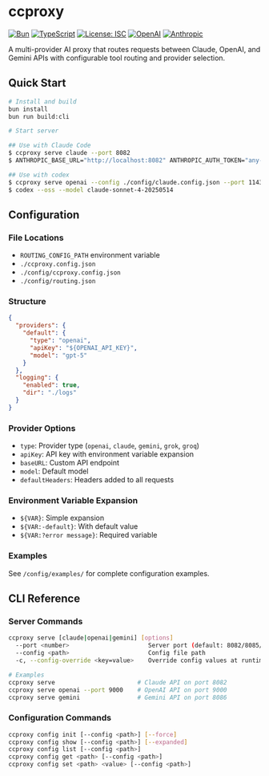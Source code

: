 # ccproxy

[![Bun](https://img.shields.io/badge/Bun-%23000000.svg?style=for-the-badge&logo=bun&logoColor=white)](https://bun.sh)
[![TypeScript](https://img.shields.io/badge/typescript-%23007ACC.svg?style=for-the-badge&logo=typescript&logoColor=white)](https://www.typescriptlang.org/)
[![License: ISC](https://img.shields.io/badge/License-ISC-blue.svg?style=for-the-badge)](https://opensource.org/licenses/ISC)
[![OpenAI](https://img.shields.io/badge/OpenAI-74aa9c?style=for-the-badge&logo=openai&logoColor=white)](https://openai.com)
[![Anthropic](https://img.shields.io/badge/Anthropic-191919?style=for-the-badge&logo=anthropic&logoColor=white)](https://anthropic.com)

A multi-provider AI proxy that routes requests between Claude, OpenAI, and Gemini APIs with configurable tool routing and provider selection.

## Quick Start

```bash
# Install and build
bun install
bun run build:cli

# Start server

## Use with Claude Code
$ ccproxy serve claude --port 8082
$ ANTHROPIC_BASE_URL="http://localhost:8082" ANTHROPIC_AUTH_TOKEN="any-value" claude

## Use with codex
$ ccproxy serve openai --config ./config/claude.config.json --port 11434
$ codex --oss --model claude-sonnet-4-20250514

```

## Configuration

### File Locations

- `ROUTING_CONFIG_PATH` environment variable
- `./ccproxy.config.json`
- `./config/ccproxy.config.json`
- `./config/routing.json`

### Structure

```json
{
  "providers": {
    "default": {
      "type": "openai",
      "apiKey": "${OPENAI_API_KEY}",
      "model": "gpt-5"
    }
  },
  "logging": {
    "enabled": true,
    "dir": "./logs"
  }
}
```

### Provider Options

- `type`: Provider type (`openai`, `claude`, `gemini`, `grok`, `groq`)
- `apiKey`: API key with environment variable expansion
- `baseURL`: Custom API endpoint
- `model`: Default model
- `defaultHeaders`: Headers added to all requests

### Environment Variable Expansion

- `${VAR}`: Simple expansion
- `${VAR:-default}`: With default value
- `${VAR:?error message}`: Required variable

### Examples

See `/config/examples/` for complete configuration examples.

## CLI Reference

### Server Commands

```bash
ccproxy serve [claude|openai|gemini] [options]
  --port <number>                      Server port (default: 8082/8085/8086)
  --config <path>                      Config file path
  -c, --config-override <key=value>    Override config values at runtime

# Examples
ccproxy serve                       # Claude API on port 8082
ccproxy serve openai --port 9000    # OpenAI API on port 9000
ccproxy serve gemini                # Gemini API on port 8086
```

### Configuration Commands

```bash
ccproxy config init [--config <path>] [--force]
ccproxy config show [--config <path>] [--expanded]
ccproxy config list [--config <path>]
ccproxy config get <path> [--config <path>]
ccproxy config set <path> <value> [--config <path>]
```
